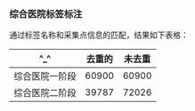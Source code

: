 ### 综合医院标签标注
通过标签名称和采集点信息的匹配，结果如下表格：


| ^_^  | 去重的 |  未去重 |
|---|:-:|:-:|
|  综合医院一阶段 | 60900  |  60900 |
| 综合医院二阶段 | 39787 |  72026 |
